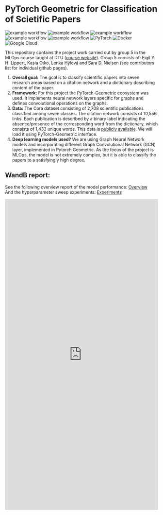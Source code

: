 PyTorch Geometric for Classification of Scietific Papers
==============================
![example workflow](https://github.com/eyhl/group5-pyg-dtu-mlops/actions/workflows/tests.yml/badge.svg)
![example workflow](https://github.com/eyhl/group5-pyg-dtu-mlops/actions/workflows/coverage.yml/badge.svg)
![example workflow](https://github.com/eyhl/group5-pyg-dtu-mlops/actions/workflows/flake8.yml/badge.svg)
![example workflow](https://github.com/eyhl/group5-pyg-dtu-mlops/actions/workflows/isort.yml/badge.svg)
![example workflow](https://github.com/eyhl/group5-pyg-dtu-mlops/actions/workflows/mypy.yml/badge.svg)
![PyTorch](https://img.shields.io/badge/PyTorch-%23EE4C2C.svg?style=for-the-badge&logo=PyTorch&logoColor=white)
![Docker](https://img.shields.io/badge/docker-%230db7ed.svg?style=for-the-badge&logo=docker&logoColor=white)
![Google Cloud](https://img.shields.io/badge/GoogleCloud-%234285F4.svg?style=for-the-badge&logo=google-cloud&logoColor=white)

This repository contains the project work carried out by group 5 in the MLOps course taught at DTU ([course website](https://skaftenicki.github.io/dtu_mlops/)). Group 5 consists of: Eigil Y. H. Lippert, Kasia Otko, Lenka Hýlová and Sara D. Nielsen (see contributors list for individual github pages). 

1. **Overall goal:**
The   goal   is   to   classify   scientific   papers   into   seven   research areas based on a citation network and a dictionary describing content of the paper.
2. **Framework:**
For this project the [PyTorch-Geometric](https://pytorch-geometric.readthedocs.io/en/latest/#) ecosystem was used.   It   implements   neural   network
layers specific for graphs and defines convolutional operations on the graphs.
3. **Data:**
The Cora dataset consisting of 2,708 scientific publications   classified   among   seven   classes.   The   citation network consists of 10,556 links. Each publication is described by   a   binary   label   indicating   the   absence/presence   of   the corresponding word from the dictionary, which consists of 1,433 unique   words.   This   data   is   [publicly   available](https://deepai.org/dataset/cora). We will load it using PyTorch-Geometric interface.
4. **Deep learning models used?**
We are using Graph   Neural   Network   models   and   incorporating different Graph Convolutional Network (GCN) layer, implemented in Pytorch Geometric. As the focus of the project is MLOps, the model is not extremely complex, but it is able to classify the papers to a satisfyingly high degree. 
 
## WandB report:
See the following overview report of the model performance: [Overview](https://wandb.ai/group5-dtumlops/group5-pyg-dtumlops/reports/Overview-of-project-results--VmlldzoxNDYyODk2?accessToken=6sjiecvilemd7q8en7ln598w1kom8bmnup0fsk7xka9e18add4pkvf9l4r4miq5c)<br/>
And the hyperparameter sweep experiments: [Experiments](www.leadsnowhere.com)
<iframe src="https://wandb.ai/group5-dtumlops/group5-pyg-dtumlops/reports/Hyperparameter-sweep--VmlldzoxNDYzMDY1" style="border:none;height:1024px;width:100%">

## Reproduce using the newest build (Docker image):
The newest build of the repo is provided as an docker image stored on google cloud. Image can be pulled from the Google Cloud Container with the following command:
```bash
docker pull gcr.io/linear-rig-337909/group5_proj_cpu_container:latest
```

## How to install
Installing the project on your machine should be straighforward although Pytorch Geometric can cause some trouble. Clone the repo:
```bash
git clone https://github.com/eyhl/group5-pyg-dtu-mlops.git
```
Install requirements, preferably in seperate virtual environment:
```bash
pip install -r requirements.txt
```

## How to run
Running the training locally can be done with calling the `train_model.py` from the terminal:
```bash
python src/models/train_model.py
```
And to predict with the model use
```bash
python src/models/predict_model.py
```

# For developers:
In order to submit jobs to run on the cloud using WandB you have to do the following. First define the relevant environment variables, such as an WandB API key (either in the terminal, or set as a static environment variable in your .bashrc file):
```bash
export WANDB_API_KEY=***********************
export JOB_NAME=JOB_NAME=grp5_cpu_job_$(date +%Y%m%d_%H%M%S)
export IMAGE_URI=gcr.io/linear-rig-337909/group5_proj_cpu_container:latest
export REGION=europe-west1
```
And then run:
```bash
gcloud ai-platform jobs submit training $JOB_NAME \
  --region $REGION \
  --master-image-uri $IMAGE_URI \
  -- \
$WANDB_API_KEY \
experiment.hyperparams.lr=0.02
```

for changing a single hyperparameter or 

```bash
gcloud ai-platform jobs submit training $JOB_NAME \
  --region $REGION \
  --master-image-uri $IMAGE_URI \
  -- \
$WANDB_API_KEY \
experiment=src/config/experiment/exp1.yml
```

If you are running different experiments. Note that the `experiment=...` argument has to be provided. If you are just debugging you can pass `experiment.hyperparams.load_model_from=/models/`


## Project Organization
------------

    ├── LICENSE
    ├── Makefile           <- Makefile with commands like `make data` or `make train`
    ├── README.md          <- The top-level README for developers using this project.
    ├── data
    │   ├── external       <- Data from third party sources.
    │   ├── interim        <- Intermediate data that has been transformed.
    │   ├── processed      <- The final, canonical data sets for modeling.
    │   └── raw            <- The original, immutable data dump.
    │
    ├── docs               <- A default Sphinx project; see sphinx-doc.org for details
    │
    ├── models             <- Trained and serialized models, model predictions, or model summaries
    │    │
    ├── reports            <- Generated analysis as HTML, PDF, LaTeX, etc.
    │   └── figures        <- Generated graphics and figures to be used in reporting
    │
    ├── requirements.txt   <- The requirements file for reproducing the project and running it locally
    ├── requirements.txt   <- The requirements file for running the docker file as some packages are installed individually
    │                         in the Dockerfile 
    │
    ├── setup.py           <- makes project pip installable (pip install -e .) so src can be imported
    ├── src                <- Source code for use in this project.
    │   ├── __init__.py    <- Makes src a Python module
    │   │  
    │   ├── config         <- Experiment configuration files to be used with hydra
    │   │   ├── experiment <- Various expriment setups
    │   │   │   └── exp1.yaml
    │   │   └── default_config.yaml
    │   │  
    │   ├── data           <- Scripts to download or generate data
    │   │   └── make_dataset.py
    │   │
    │   ├── features       <- Scripts to turn raw data into features for modeling
    │   │   └── build_features.py
    │   │
    │   ├── models         <- Scripts to define arcitectur, train models, use trained models to make
    │   │   │                 predictions and for cprofiling the model scripts
    │   │   ├── predict_model.py
    │   │   ├── model.py
    │   │   ├── train_model_cprofile_basic.py
    │   │   ├── train_model_cprofile_sampling.py
    │   │   └── train_model.py
    │   │
    │   └── visualization  <- Scripts to create exploratory and results oriented visualizations
    │       └── visualize.py
    │
    └── tox.ini            <- tox file with settings for running tox; see tox.readthedocs.io


--------

<p><small>Project based on the <a target="_blank" href="https://drivendata.github.io/cookiecutter-data-science/">cookiecutter data science project template</a>. #cookiecutterdatascience</small></p>

